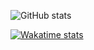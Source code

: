 ![GitHub stats](https://github-readme-stats.vercel.app/api?username=dig1t&show_icons=true&theme=radical)


[![Wakatime stats](https://github-readme-stats.vercel.app/api/wakatime?username=dig1t&layout=compact)](https://github.com/anuraghazra/github-readme-stats)
